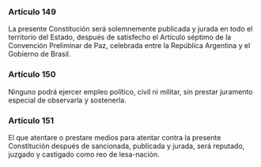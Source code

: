 ### Artículo 149 ###

La presente Constitución será solemnemente publicada y jurada en todo el territorio del Estado, después de satisfecho el Artículo séptimo de la Convención Preliminar de Paz, celebrada entre la República Argentina y el Gobierno de Brasil.

### Artículo 150 ###

Ninguno podrá ejercer empleo político, civil ni militar, sin prestar juramento especial de observarla y sostenerla.

### Artículo 151 ###

El que atentare o prestare medios para atentar contra la presente Constitución después de sancionada, publicada y jurada, será reputado, juzgado y castigado como reo de lesa-nación.
